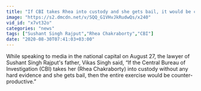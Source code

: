 ```yaml
---
title: "If CBI takes Rhea into custody and she gets bail, it would be counter-productive: Sushant father\u2019s lawyer"
image: "https://s2.dmcdn.net/v/SQQ_G1VHvJkRudwQs/x240"
vid_id: "x7vt32o"
categories: "news"
tags: ["Sushant Singh Rajput","Rhea Chakraborty","CBI"]
date: "2020-08-30T07:41:03+03:00"
---
```

While speaking to media in the national capital on August 27, the lawyer of Sushant Singh Rajput's father, Vikas Singh said, “If the Central Bureau of Investigation (CBI) takes her (Rhea Chakraborty) into custody without any hard evidence and she gets bail, then the entire exercise would be counter-productive.”
